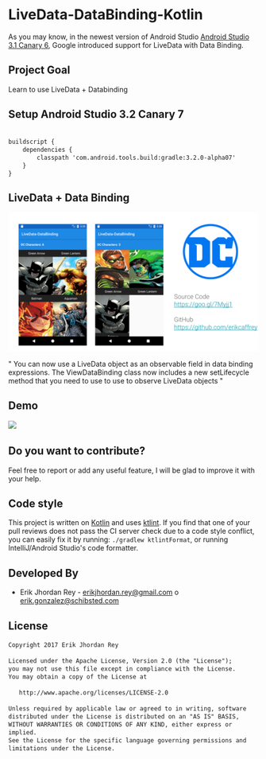 # LiveData-DataBinding-Kotlin

As you may know, in the newest version of Android Studio [Android Studio 3.1 Canary 6](https://androidstudio.googleblog.com/2017/12/android-studio-31-canary-6-is-now.html), Google introduced support for LiveData with Data Binding.


## Project Goal

Learn to use LiveData + Databinding 

## Setup Android Studio 3.2 Canary 7


``` 

buildscript {
    dependencies {
        classpath 'com.android.tools.build:gradle:3.2.0-alpha07'
    }
}

```

## LiveData + Data Binding


![](./art/dc_data-live.png)


" You can now use a LiveData object as an observable field in data binding expressions. The ViewDataBinding class now includes a new setLifecycle method that you need to use to use to observe LiveData objects "


## Demo

<img src="https://user-images.githubusercontent.com/5893477/34550143-0f06846c-f0d4-11e7-97ae-91b02f3c11e5.gif" width="220">


Do you want to contribute?
--------------------------
Feel free to report or add any useful feature, I will be glad to improve it with your help.


Code style
--------------------------

This project is written on [Kotlin](https://kotlinlang.org/) and uses [ktlint](https://github.com/shyiko/ktlint).
If you find that one of your pull reviews does not pass the CI server check due to a code style conflict, you can
easily fix it by running: `./gradlew ktlintFormat`, or running IntelliJ/Android Studio's code formatter.


Developed By
------------

* Erik Jhordan Rey  - <erikjhordan.rey@gmail.com> o <erik.gonzalez@schibsted.com>

License
-------

    Copyright 2017 Erik Jhordan Rey

    Licensed under the Apache License, Version 2.0 (the "License");
    you may not use this file except in compliance with the License.
    You may obtain a copy of the License at

       http://www.apache.org/licenses/LICENSE-2.0

    Unless required by applicable law or agreed to in writing, software
    distributed under the License is distributed on an "AS IS" BASIS,
    WITHOUT WARRANTIES OR CONDITIONS OF ANY KIND, either express or implied.
    See the License for the specific language governing permissions and
    limitations under the License.
